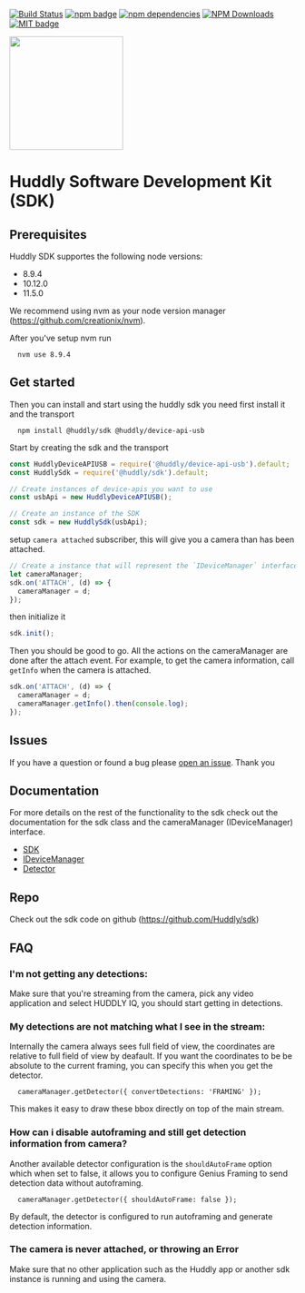 <p>
  <a href="https://travis-ci.com/Huddly/sdk"><img src="https://travis-ci.com/Huddly/sdk.svg?branch=master" alt="Build Status"></a>
  <a href="https://www.npmjs.com/package/@huddly/sdk"><img src="https://badge.fury.io/js/%40huddly%2Fsdk.svg" alt="npm badge"></a>
  <a href="https://img.shields.io/david/Huddly/sdk"><img src="https://img.shields.io/david/Huddly/sdk.svg" alt="npm dependencies"></a>
  <!-- <a href="https://img.shields.io/david/dev/Huddly/sdk"><img src="https://img.shields.io/david/dev/Huddly/sdk.svg" alt="npm devDependencies"></a> -->
  <a href="https://npmcharts.com/compare/@huddly/sdk?minimal=true"><img src="https://img.shields.io/npm/dm/@huddly/sdk.svg?style=flat" alt="NPM Downloads"></a>
  <a href="https://opensource.org/licenses/MIT"><img src="https://img.shields.io/badge/license-MIT-brightgreen.svg" alt="MIT badge"></a>
</p>

<img class="huddly-logo" width="200px" height="auto" src="http://developer.huddly.com/assets/imgs/huddly.png" />

# Huddly Software Development Kit (SDK)

## Prerequisites
Huddly SDK supportes the following node versions:

- 8.9.4
- 10.12.0
- 11.5.0

We recommend using nvm as your node version manager (https://github.com/creationix/nvm).

After you've setup nvm run
```
  nvm use 8.9.4
```

## Get started
Then you can install and start using the huddly sdk you need first install it and the transport
```
  npm install @huddly/sdk @huddly/device-api-usb
```

Start by creating the sdk and the transport

```javascript
const HuddlyDeviceAPIUSB = require('@huddly/device-api-usb').default;
const HuddlySdk = require('@huddly/sdk').default;

// Create instances of device-apis you want to use
const usbApi = new HuddlyDeviceAPIUSB();

// Create an instance of the SDK
const sdk = new HuddlySdk(usbApi);
```

setup ```camera attached``` subscriber, this will give you a camera than has been attached.

```javascript
// Create a instance that will represent the `IDeviceManager` interface
let cameraManager;
sdk.on('ATTACH', (d) => {
  cameraManager = d;
});
```

then initialize it

```javascript
sdk.init();
```

Then you should be good to go. All the actions on the cameraManager are done after the attach event. For example, to get the camera information, call `getInfo` when the camera is attached.

```javascript
sdk.on('ATTACH', (d) => {
  cameraManager = d;
  cameraManager.getInfo().then(console.log);
});
```
## Issues
If you have a question or found a bug please [open an issue](https://github.com/Huddly/sdk/issues). Thank you


## Documentation
For more details on the rest of the functionality to the sdk check out the documentation for the sdk class and the cameraManager (IDeviceManager) interface.

 - [SDK](http://developer.huddly.com/classes/HuddlySdk.html)
 - [IDeviceManager](http://developer.huddly.com/interfaces/IDeviceManager.html)
 - [Detector](http://developer.huddly.com/interfaces/IDetector.html)

## Repo
Check out the sdk code on github (https://github.com/Huddly/sdk)

## FAQ
### I'm not getting any detections:
  Make sure that you're streaming from the camera, pick any video application and select HUDDLY IQ, you should start getting in detections.

### My detections are not matching what I see in the stream:
  Internally the camera always sees full field of view, the coordinates are relative to full field of view by deafault. If you want the coordinates to be be absolute to the current framing, you can specify this when you get the detector.
  ```
    cameraManager.getDetector({ convertDetections: 'FRAMING' });
  ```
  This makes it easy to draw these bbox directly on top of the main stream.

### How can i disable autoframing and still get detection information from camera?
  Another available detector configuration is the `shouldAutoFrame` option which when set to false, it allows you to configure Genius Framing to send detection data without autoframing.

  ```
    cameraManager.getDetector({ shouldAutoFrame: false });
  ```
  By default, the detector is configured to run autoframing and generate detection information.

### The camera is never attached, or throwing an Error
  Make sure that no other application such as the Huddly app or another sdk instance is running and using the camera.
